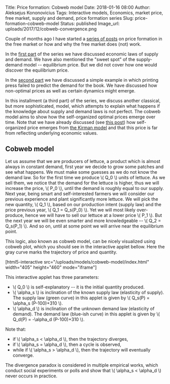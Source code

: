 Title: Price formation: Cobweb model
Date: 2018-01-16 08:00
Author: Aleksejus Kononovicius
Tags: Interactive models, Economics, market price, free market, supply and demand, price formation series
Slug: price-formation-cobweb-model
Status: published
Image_url: uploads/2017/12/cobweb-convergence.png

Couple of months ago I have started a [series of posts](/tag/price-formation-series/) on price formation in the free market or how and why the free market does (not) work.

In the [first part]({filename}/articles/2017/paklausos-ir-pasiulos-desniai.md) of the series we have discussed economic laws of supply and demand. We have also mentioned the "sweet spot" of the supply-demand model -- equilibrium price. But we did not cover how one would discover the equilibrium price.

In the [second part]({filename}/articles/2018/price-formation-printing-press.md) we have discussed a simple example in which printing press failed to predict the demand for the book. We have discussed how non-optimal prices as well as certain dynamics might emerge.

In this installment (a third part) of the series, we discuss another classical, but more sophisticated, model, which attempts to explain what happens if the knowledge about supply and demand laws is not perfect. The cobweb model aims to show how the self-organized optimal prices emerge over time. Note that we have already discussed (see [this post]({filename}/articles/2014/market-price-is-it-economic-or-sociological-concept.md)) how self-organized price emerges from [the Kirman model](/tag/kirman-model/) and that this price is far from reflecting underlying economic values.

## Cobweb model

Let us assume that we are producers of lettuce, a product which is almost always in constant demand, first year we decide to grow some patches and see what happens. We must make some guesses as we do not know the demand law. So for the first time we produce \\\( Q_0 \\\) units of lettuce. As we sell them, we notice that the demand for the lettuce is higher, thus we will increase the price, \\\( P_0 \\\), until the demand is roughly equal to our supply. Next year, being smart and self-interested farmers we will consider our previous experience and plant significantly more lettuce. We will pick the new quantity, \\\( Q_1 \\\), based on our production intent (supply law) and the price previous year, \\\( Q_1 = Q_s(P_0) \\\). Yet we will most likely over-produce, hence we will have to sell our lettuce at a lower price \\\( P_1 \\\). But the next year we will be even smarter and more knowledgeable -- \\\( Q_2 = Q_s(P_1) \\\). And so on, until at some point we will arrive near the equilibrium point.

This logic, also known as cobweb model, can be nicely visualized using cobweb plot, which you should see in the interactive applet bellow. Here the gray curve marks the trajectory of price and quantity.

[html5-interactive
src="/uploads/models/cobweb-model/index.html" width="405"
height="460" mode="iframe"]

This interactive applet has three parameters:

* \\\( Q_0 \\\) is self-explanatory -- it is the initial quantity produced.
* \\\( \alpha_s \\\) is inclination of the known supply law (elasticity of supply). The supply law (green curve) in this applet is given by \\\( Q_s(P) = \alpha_s (P-100)+310 \\\).
* \\\( \alpha_d \\\) is inclination of the unknown demand law (elasticity of demand). The demand law (blue-ish curve) in this applet is given by \\\( Q_d(P) = -\alpha_d (P-100)+310 \\\).

Note that:

* if \\\( \alpha_s < \alpha_d \\\), then the trajectory diverges,
* if \\\( \alpha_s = \alpha_d \\\), then a cycle is observed,
* while if \\\( \alpha_s > \alpha_d \\\), then the trajectory will eventually converge.

The divergence paradox is considered in multiple empirical works, which conduct social experiments or polls and show that \\\( \alpha_s < \alpha_d \\\) never occurs in practice.
